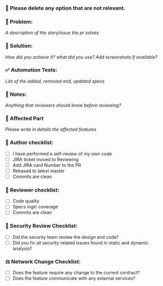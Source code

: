 ### :triangular_flag_on_post: Please delete any option that are not relevant.

### 🧾 Problem:
_A description of the story/issue the pr solves_

### 🏡 Solution:
_How did you achieve it? what did you use? Add screenshots if available?_

### ✅ Automation Tests:
_List of the added, removed and, updated specs_

### 📝 Notes:
_Anything that reviewers should know before reviewing?_

### 🚧 Affected Part
_Please write in details the affected features_

### 🎯 Author checklist:
- [ ] I have performed a self-review of my own code
- [ ] JIRA ticket moved to Reviewing
- [ ] Add JIRA card Number to the PR
- [ ] Rebased to latest master
- [ ] Commits are clean

### 👀 Reviewer checklist:
- [ ] Code quality
- [ ] Specs logic coverage
- [ ] Commits are clean

### 🔐 Security Review Checklist:
- [ ] Did the security team review the design and code?
- [ ] Did you fix all security related issues found in static and dynamic analysis?

### ⚖ Network Change Checklist:
- [ ] Does the feature require any change to the current contract?
- [ ] Does the feature communicate with any external services?